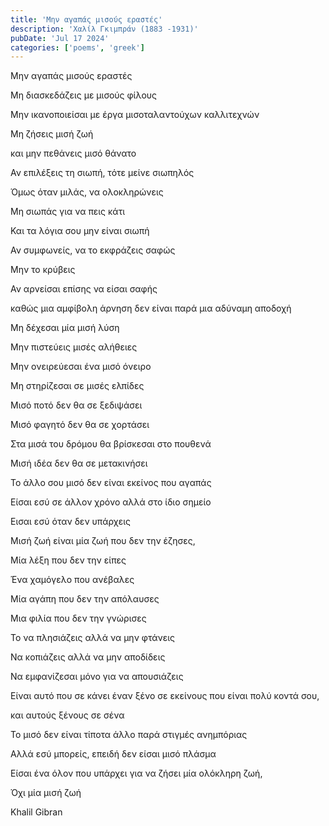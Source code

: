 ```yaml
---
title: 'Μην αγαπάς μισούς εραστές'
description: 'Χαλίλ Γκιμπράν (1883 -1931)'
pubDate: 'Jul 17 2024'
categories: ['poems', 'greek']
---
```


Μην αγαπάς μισούς εραστές

Μη διασκεδάζεις με μισούς φίλους

Μην ικανοποιείσαι με έργα μισοταλαντούχων καλλιτεχνών

Μη ζήσεις μισή ζωή

και μην πεθάνεις μισό θάνατο

Αν επιλέξεις τη σιωπή, τότε μείνε σιωπηλός

Όμως όταν μιλάς, να ολοκληρώνεις

Μη σιωπάς για να πεις κάτι

Και τα λόγια σου μην είναι σιωπή

Αν συμφωνείς, να το εκφράζεις σαφώς

Μην το κρύβεις

Αν αρνείσαι επίσης να είσαι σαφής

καθώς μια αμφίβολη άρνηση δεν είναι παρά μια αδύναμη αποδοχή

Μη δέχεσαι μία μισή λύση

Μην πιστεύεις μισές αλήθειες

Μην ονειρεύεσαι ένα μισό όνειρο

Μη στηρίζεσαι σε μισές ελπίδες

Μισό ποτό δεν θα σε ξεδιψάσει

Μισό φαγητό δεν θα σε χορτάσει

Στα μισά του δρόμου θα βρίσκεσαι στο πουθενά

Μισή ιδέα δεν θα σε μετακινήσει

Το άλλο σου μισό δεν είναι εκείνος που αγαπάς

Είσαι εσύ σε άλλον χρόνο αλλά στο ίδιο σημείο

Εισαι εσύ όταν δεν υπάρχεις

Μισή ζωή είναι μία ζωή που δεν την έζησες,

Μία λέξη που δεν την είπες

Ένα χαμόγελο που ανέβαλες

Μία αγάπη που δεν την απόλαυσες

Μια φιλία που δεν την γνώρισες

Το να πλησιάζεις αλλά να μην φτάνεις

Να κοπιάζεις αλλά να μην αποδίδεις

Να εμφανίζεσαι μόνο για να απουσιάζεις

Είναι αυτό που σε κάνει έναν ξένο σε εκείνους που είναι πολύ κοντά σου,

και αυτούς ξένους σε σένα

Το μισό δεν είναι τίποτα άλλο παρά στιγμές ανημπόριας

Αλλά εσύ μπορείς, επειδή δεν είσαι μισό πλάσμα

Είσαι ένα όλον που υπάρχει για να ζήσει μία ολόκληρη ζωή,

Όχι μία μισή ζωή

Khalil Gibran
